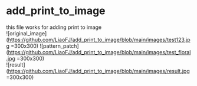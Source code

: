 # add_print_to_image
 this file works for adding print to image  
![original_image](https://github.com/LiaoFJ/add_print_to_image/blob/main/images/test123.jpg =300x300)
![pattern_patch](https://github.com/LiaoFJ/add_print_to_image/blob/main/images/test_floral.jpg =300x300)  
![result](https://github.com/LiaoFJ/add_print_to_image/blob/main/images/result.jpg =300x300)
